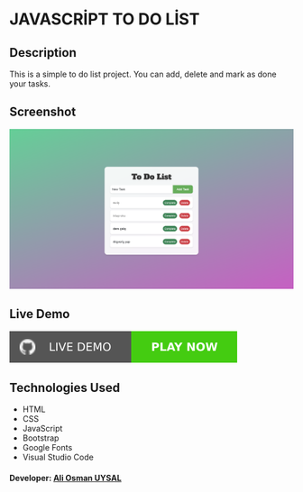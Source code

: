 # JAVASCRİPT TO DO LİST

## Description
This is a simple to do list project. You can add, delete and mark as done your tasks.

## Screenshot
![Screenshot](./images/Todolist.png)

## Live Demo
[![GitHub Logo](/Week-6/JSDrumKit/assets/images/github.svg)](https://66a634d29f41aa23912496fc--meek-sprite-da64d5.netlify.app/)

## Technologies Used
- HTML
- CSS
- JavaScript
- Bootstrap
- Google Fonts
- Visual Studio Code

#### Developer: [Ali Osman UYSAL](https://www.linkedin.com/in/aliosmanuysal/)